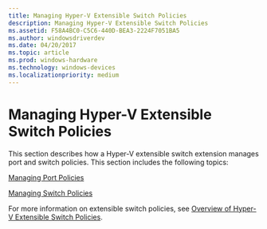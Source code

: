 ```yaml
---
title: Managing Hyper-V Extensible Switch Policies
description: Managing Hyper-V Extensible Switch Policies
ms.assetid: F58A4BC0-C5C6-440D-BEA3-2224F7051BA5
ms.author: windowsdriverdev
ms.date: 04/20/2017
ms.topic: article
ms.prod: windows-hardware
ms.technology: windows-devices
ms.localizationpriority: medium
---
```


# Managing Hyper-V Extensible Switch Policies


This section describes how a Hyper-V extensible switch extension manages port and switch policies. This section includes the following topics:

[Managing Port Policies](managing-port-policies.md)

[Managing Switch Policies](managing-switch-policies.md)

For more information on extensible switch policies, see [Overview of Hyper-V Extensible Switch Policies](overview-of-hyper-v-extensible-switch-policies.md).

 

 





